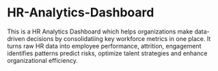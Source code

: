 # HR-Analytics-Dashboard
This is a HR Analytics Dashboard which helps organizations make data-driven decisions by consolidatiing key workforce metrics in one place. It turns raw HR data into employee performance, attrition, engagement identifies patterns predict risks, optimize talent strategies and enhance organizational efficiency. 
